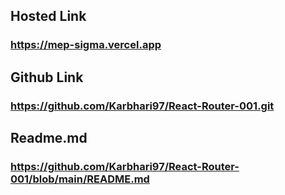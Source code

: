 ## Hosted Link
### https://mep-sigma.vercel.app

## Github Link
### https://github.com/Karbhari97/React-Router-001.git

## Readme.md
### https://github.com/Karbhari97/React-Router-001/blob/main/README.md